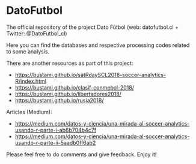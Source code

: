 # DatoFutbol
The official repository of the project Dato Fútbol (web: datofutbol.cl + Twitter: @DatoFutbol_cl)

Here you can find the databases and respective processing codes related to some analysis.

There are another resources as part of this project:

* https://bustami.github.io/satRdaySCL2018-soccer-analytics-R/index.html
* https://bustami.github.io/clasif-conmebol-2018/
* https://bustami.github.io/libertadores2018/
* https://bustami.github.io/rusia2018/

Articles (Medium):

* https://medium.com/datos-y-ciencia/una-mirada-al-soccer-analytics-usando-r-parte-i-ab6b704b4c7f
* https://medium.com/datos-y-ciencia/una-mirada-al-soccer-analytics-usando-r-parte-ii-5aadb0ff6ab2

Please feel free to do comments and give feedback.
Enjoy it!
